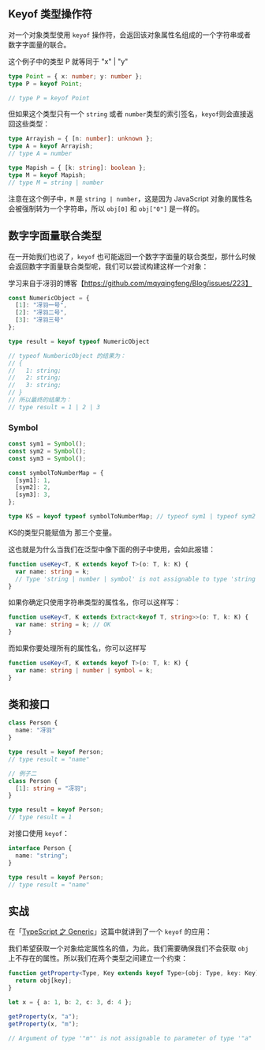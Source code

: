 ## Keyof 类型操作符

对一个对象类型使用 `keyof` 操作符，会返回该对象属性名组成的一个字符串或者数字字面量的联合。

这个例子中的类型 P 就等同于 "x" | "y"

```ts
type Point = { x: number; y: number };
type P = keyof Point;

// type P = keyof Point
```

但如果这个类型只有一个 `string` 或者 `number`类型的索引签名，`keyof`则会直接返回这些类型：

```ts
type Arrayish = { [n: number]: unknown };
type A = keyof Arrayish;
// type A = number

type Mapish = { [k: string]: boolean };
type M = keyof Mapish;
// type M = string | number
```

注意在这个例子中，`M` 是 `string | number`，这是因为 JavaScript 对象的属性名会被强制转为一个字符串，所以 `obj[0]` 和 `obj["0"]` 是一样的。

## 数字字面量联合类型

在一开始我们也说了，`keyof` 也可能返回一个数字字面量的联合类型，那什么时候会返回数字字面量联合类型呢，我们可以尝试构建这样一个对象：

学习来自于冴羽的博客【https://github.com/mqyqingfeng/Blog/issues/223】

```ts
const NumericObject = {
  [1]: "冴羽一号",
  [2]: "冴羽二号",
  [3]: "冴羽三号"
};

type result = keyof typeof NumericObject

// typeof NumbericObject 的结果为：
// {
//   1: string;
//   2: string;
//   3: string;
// }
// 所以最终的结果为：
// type result = 1 | 2 | 3
```

### Symbol

```ts
const sym1 = Symbol();
const sym2 = Symbol();
const sym3 = Symbol();

const symbolToNumberMap = {
  [sym1]: 1,
  [sym2]: 2,
  [sym3]: 3,
};

type KS = keyof typeof symbolToNumberMap; // typeof sym1 | typeof sym2 | typeof sym3
```

KS的类型只能赋值为 那三个变量。

这也就是为什么当我们在泛型中像下面的例子中使用，会如此报错：

```ts
function useKey<T, K extends keyof T>(o: T, k: K) {
  var name: string = k; 
  // Type 'string | number | symbol' is not assignable to type 'string'.
}
```

如果你确定只使用字符串类型的属性名，你可以这样写：

```ts
function useKey<T, K extends Extract<keyof T, string>>(o: T, k: K) {
  var name: string = k; // OK
}
```

而如果你要处理所有的属性名，你可以这样写

```ts
function useKey<T, K extends keyof T>(o: T, k: K) {
  var name: string | number | symbol = k;
}
```

## 类和接口

```ts
class Person {
  name: "冴羽"
}

type result = keyof Person;
// type result = "name"
```

```ts
// 例子二
class Person {
  [1]: string = "冴羽";
}

type result = keyof Person;
// type result = 1
```

对接口使用 `keyof`：

```ts
interface Person {
  name: "string";
}

type result = keyof Person;
// type result = "name"
```

## 实战

在「[TypeScript 之 Generic](https://github.com/mqyqingfeng/Blog/issues/222)」这篇中就讲到了一个 `keyof` 的应用：

我们希望获取一个对象给定属性名的值，为此，我们需要确保我们不会获取 `obj` 上不存在的属性。所以我们在两个类型之间建立一个约束：

```ts
function getProperty<Type, Key extends keyof Type>(obj: Type, key: Key) {
  return obj[key];
}

let x = { a: 1, b: 2, c: 3, d: 4 };

getProperty(x, "a");
getProperty(x, "m");

// Argument of type '"m"' is not assignable to parameter of type '"a" | "b" | "c" | "d"'.
```
